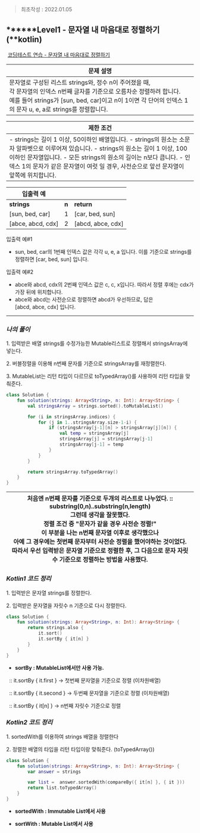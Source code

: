 > 최초작성 : 2022.01.05

## ******Level1 - 문자열 내 마음대로 정렬하기 (****kotlin)**

 [코딩테스트 연습 - 문자열 내 마음대로 정렬하기](https://programmers.co.kr/learn/courses/30/lessons/12915)

| **문제 설명** |
| --- |
| 문자열로 구성된 리스트 strings와, 정수 n이 주어졌을 때,<br>각 문자열의 인덱스 n번째 글자를 기준으로 오름차순 정렬하려 합니다.<br>예를 들어 strings가 \[sun, bed, car\]이고 n이 1이면 각 단어의 인덱스 1의 문자 u, e, a로 strings를 정렬합니다. |

| **제한 조건** |
| --- |
|   -   strings는 길이 1 이상, 50이하인 배열입니다. -   strings의 원소는 소문자 알파벳으로 이루어져 있습니다. -   strings의 원소는 길이 1 이상, 100이하인 문자열입니다. -   모든 strings의 원소의 길이는 n보다 큽니다. -   인덱스 1의 문자가 같은 문자열이 여럿 일 경우, 사전순으로 앞선 문자열이 앞쪽에 위치합니다.   |

| **​입출력 예**    |  |  |
| --- | --- | --- |
| **strings** | **n** | **return** |
| \[sun, bed, car\] | 1 | \[car, bed, sun\] |
| \[abce, abcd, cdx\] | 2 | \[abcd, abce, cdx\] |

입출력 예#1
- sun, bed, car의 1번째 인덱스 값은 각각 u, e, a 입니다. 이를 기준으로 strings를 정렬하면 \[car, bed, sun\] 입니다.

입출력 예#2
- abce와 abcd, cdx의 2번째 인덱스 값은 c, c, x입니다. 따라서 정렬 후에는 cdx가 가장 뒤에 위치합니다.
- abce와 abcd는 사전순으로 정렬하면 abcd가 우선하므로, 답은 \[abcd, abce, cdx\] 입니다.

---

### _**나의 풀이**_

1\. 입력받은 배열 strings를 수정가능한 Mutable리스트로 정렬해서 stringsArray에 넣는다.

2\. 버블정렬을 이용해 n번째 문자를 기준으로 stringsArray를 재정렬한다.

3\. MutableList는 리턴 타입이 다르므로 toTypedArray()를 사용하여 리턴 타입을 맞춰준다.

```kt
class Solution {
    fun solution(strings: Array<String>, n: Int): Array<String> {
        val stringsArray = strings.sorted().toMutableList()

        for (i in stringsArray.indices) {
            for (j in 1..stringsArray.size-1-i) {
                if (stringsArray[j-1][n] > stringsArray[j][n]) {
                    val temp = stringsArray[j]
                    stringsArray[j] = stringsArray[j-1]
                    stringsArray[j-1] = temp
                }
            }
        }

        return stringsArray.toTypedArray()
    }
}
```

<center>

| 처음엔 n번째 문자를 기준으로 두개의 리스트로 나누었다. :: substring(0,n)..substring(n,length)<br>그런데 생각을 잘못했다.<br>정렬 조건 중   **"문자가 같을 경우 사전순 정렬!"**<br>이 부분을 나는 n번째 문자열 이후로 생각했으나<br>아예 그 경우에는 첫번째 문자부터 사전순 정렬을 했어야하는 것이었다.<br>따라서 우선 입력받은 문자열 기준으로 정렬한 후, 그 다음으로 문자 자릿수 기준으로 정렬하는 방법을 사용했다. |
| :---: |

</center>

### _**Kotlin1 코드 정리**_

1\. 입력받은 문자열 strings를 정렬한다.

2\. 입력받은 문자열을 자릿수 n 기준으로 다시 정렬한다.

```kt
class Solution {
    fun solution(strings: Array<String>, n: Int): Array<String> {
        return strings.also {
            it.sort()
            it.sortBy { it[n] }
        }
    }
}
```

* **sortBy : MutableList에서만 사용 가능.** 

  :: it.sortBy { it.first } → 첫번째 문자열을 기준으로 정렬 (이차원배열)

  :: it.sortBy { it.second } → 두번째 문자열을 기준으로 정렬 (이차원배열)

  :: it.sortBy { it\[n\] } → n번째 자릿수 기준으로 정렬

### _**Kotlin2 코드 정리**_

1\. sortedWith를 이용하여 strings 배열을 정렬한다

2\. 정렬한 배열의 타입을 리턴 타입이랑 맞춰준다. (toTypedArray())

```kt
class Solution {
    fun solution(strings: Array<String>, n: Int): Array<String> {
        var answer = strings

        var list =  answer.sortedWith(compareBy({ it[n] }, { it }))
        return list.toTypedArray()
    }
}
```

* **sortedWith : Immutable List에서 사용**

* **sortWith : Mutable List에서 사용**